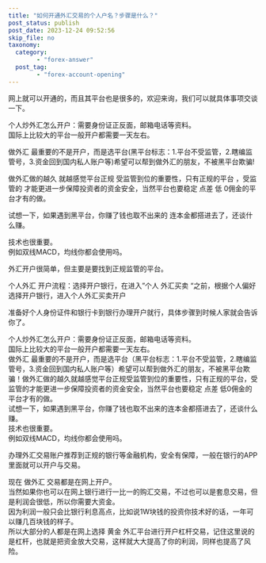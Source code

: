 ```yaml
---
title: "如何开通外汇交易的个人户名？步骤是什么？"
post_status: publish
post_date: 2023-12-24 09:52:56
skip_file: no
taxonomy:
  category:
        - "forex-answer"
  post_tag:
        - "forex-account-opening"
---
```


网上就可以开通的，而且其平台也是很多的，欢迎来询，我们可以就具体事项交谈一下。

个人炒外汇怎么开户：需要身份证正反面，邮箱电话等资料。  
国际上比较大的平台一般开户都需要一天左右。

做外汇 最重要的不是开户，而是选平台(黑平台标志：1.平台不受监管，2.瞎编监管号，3.资金回到国内私人账户等)希望可以帮到做外汇的朋友，不被黑平台欺骗!

做外汇做的越久 就越感觉平台正规 受监管到位的重要性，只有正规的平台 ，受监管的 才能更进一步保障投资者的资金安全，当然平台也要稳定 点差 低 0佣金的平台才有的做。

试想一下，如果遇到黑平台，你赚了钱也取不出来的 连本金都搭进去了，还谈什么赚。

技术也很重要。  
例如双线MACD，均线你都会使用吗。

外汇开户很简单，但主要是要找到正规监管的平台。

个人外汇 开户流程：选择开户银行，在进入”个人 外汇买卖 “之前，根据个人偏好选择开户银行，进入个人外汇买卖开户

准备好个人身份证件和银行卡到银行办理开户就行，具体步骤到时候人家就会告诉你了。

个人炒外汇怎么开户：需要身份证正反面，邮箱电话等资料。  
国际上比较大的平台一般开户都需要一天左右。  
做外汇 最重要的不是开户，而是选平台（黑平台标志：1.平台不受监管，2.瞎编监管号，3.资金回到国内私人账户等）希望可以帮到做外汇的朋友，不被黑平台欺骗！做外汇做的越久就越感觉平台正规受监管到位的重要性，只有正规的平台，受监管的才能更进一步保障投资者的资金安全，当然平台也要稳定 点差 低0佣金的平台才有的做。  
试想一下，如果遇到黑平台，你赚了钱也取不出来的连本金都搭进去了，还谈什么赚。  
技术也很重要。  
例如双线MACD，均线你都会使用吗。

办理外汇交易账户推荐到正规的银行等金融机构，安全有保障，一般在银行的APP里面就可以开户与交易。

现在 做外汇 交易都是在网上开户。  
当然如果你也可以在网上银行进行一比一的购汇交易，不过也可以是套息交易，但是利润会很低，所以你需要大资金。  
因为利润一般只会比银行利息高点，比如说1W块钱的投资你技术好的话，一年可以赚几百块钱的样子。  
所以大部分的人都是在网上选择 黄金 外汇平台进行开户杠杆交易，记住这里说的是杠杆，也就是把资金放大交易，这样就大大提高了你的利润，同样也提高了风险。
